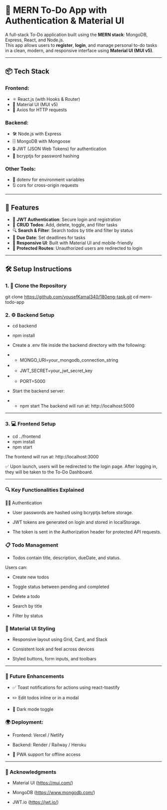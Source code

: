 # 📝 MERN To-Do App with Authentication & Material UI

A full-stack To-Do application built using the **MERN stack**: MongoDB, Express, React, and Node.js.  
This app allows users to **register**, **login**, and manage personal to-do tasks in a clean, modern, and responsive interface using **Material UI (MUI v5)**.

---

## 📦 Tech Stack

### Frontend:

- ⚛️ React.js (with Hooks & Router)
- 🎨 Material UI (MUI v5)
- 🔗 Axios for HTTP requests

### Backend:

- 🛠️ Node.js with Express
- 🗄️ MongoDB with Mongoose
- 🔒 JWT (JSON Web Tokens) for authentication
- 🔐 bcryptjs for password hashing

### Other Tools:

- 📄 dotenv for environment variables
- 🔃 cors for cross-origin requests

---

## 🚀 Features

- 🔐 **JWT Authentication**: Secure login and registration
- 📝 **CRUD Todos**: Add, delete, toggle, and filter tasks
- 🔍 **Search & Filter**: Search todos by title and filter by status
- 📅 **Due Date**: Set deadlines for tasks
- 📱 **Responsive UI**: Built with Material UI and mobile-friendly
- 🧭 **Protected Routes**: Unauthorized users are redirected to login

---

## 🛠️ Setup Instructions

### 1. 📁 Clone the Repository

git clone https://github.com/yousefKamal340/180eng-task.git
cd mern-todo-app

### 2. ⚙️ Backend Setup

- cd backend
- npm install

- Create a .env file inside the backend directory with the following:

- - MONGO_URI=your_mongodb_connection_string
- - JWT_SECRET=your_jwt_secret_key
- - PORT=5000

- Start the backend server:
- - npm start
The backend will run at: http://localhost:5000

---

### 3. 💻 Frontend Setup

- cd ../frontend
- npm install
- npm start

The frontend will run at: http://localhost:3000

✅ Upon launch, users will be redirected to the login page. After logging in, they will be taken to the To-Do Dashboard.

---

### 🔍 Key Functionalities Explained
🧑‍💼 Authentication
- User passwords are hashed using bcryptjs before storage.

- JWT tokens are generated on login and stored in localStorage.

- The token is sent in the Authorization header for protected API requests.

### 📋 Todo Management
- Todos contain title, description, dueDate, and status.

Users can:

- Create new todos

- Toggle status between pending and completed

- Delete a todo

- Search by title

- Filter by status

### 🎨 Material UI Styling
- Responsive layout using Grid, Card, and Stack

- Consistent look and feel across devices

- Styled buttons, form inputs, and toolbars

---

### 🔮 Future Enhancements
- ✅ Toast notifications for actions using react-toastify

- ✏️ Edit todos inline or in a modal

- 🌙 Dark mode toggle

### 🌍 Deployment:

- Frontend: Vercel / Netlify

- Backend: Render / Railway / Heroku

- 📱 PWA support for offline access

---

### 🙌 Acknowledgments

- Material UI (https://mui.com/)

- MongoDB (https://www.mongodb.com/)

- JWT.io (https://jwt.io/)